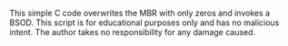 This simple C code overwrites the MBR with only zeros and invokes a BSOD. This script is for educational purposes only and has no malicious intent. The author takes no responsibility for any damage caused.
